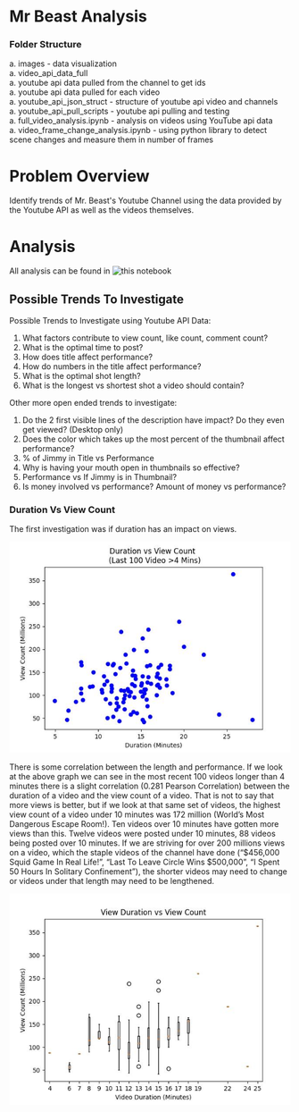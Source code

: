 # Mr Beast Analysis

### Folder Structure
a. images - data visualization  
a. video_api_data_full  
  a. youtube api data pulled from the channel to get ids  
  a. youtube api data pulled for each video  
a. youtube_api_json_struct - structure of youtube api video and channels  
a. youtube_api_pull_scripts - youtube api pulling and testing  
a. full_video_analysis.ipynb - analysis on videos using YouTube api data  
a. video_frame_change_analysis.ipynb - using python library to detect scene changes and measure them in number of frames  

# Problem Overview
Identify trends of Mr. Beast's Youtube Channel using the data provided by the Youtube API as well as the videos themselves.

# Analysis

All analysis can be found in ![this notebook](full_video_analysis.ipynb)

## Possible Trends To Investigate

Possible Trends to Investigate using Youtube API Data:
1. What factors contribute to view count, like count, comment count?
1. What is the optimal time to post?
1. How does title affect performance?
1. How do numbers in the title affect performance?
1. What is the optimal shot length?
1. What is the longest vs shortest shot a video should contain?


Other more open ended trends to investigate:
1. Do the 2 first visible lines of the description have impact? Do they even get viewed? (Desktop only)
1. Does the color which takes up the most percent of the thumbnail affect performance?
1. % of Jimmy in Title vs Performance
1. Why is having your mouth open in thumbnails so effective?
1. Performance vs If Jimmy is in Thumbnail?
1. Is money involved vs performance? Amount of money vs performance?

### Duration Vs View Count

The first investigation was if duration has an impact on views.

![alt text](/images/duration_vs_view_count.jpg)

There is some correlation between the length and performance. If we look at the above graph we can see in the most recent 100 videos longer than 4 minutes there is a slight correlation (0.281 Pearson Correlation) between the duration of a video and the view count of a video. That is not to say that more views is better, but if we look at that same set of videos, the highest view count of a video under 10 minutes was 172 million (World’s Most Dangerous Escape Room!). Ten videos over 10 minutes have gotten more views than this. Twelve videos were posted under 10 minutes, 88 videos being posted over 10 minutes. If we are striving for over 200 millions views on a video, which the staple videos of the channel have done (“$456,000 Squid Game In Real Life!”, “Last To Leave Circle Wins $500,000”, “I Spent 50 Hours In Solitary Confinement”), the shorter videos may need to change or videos under that length may need to be lengthened.

![alt text](/images/boxplot_view_times.jpg)


